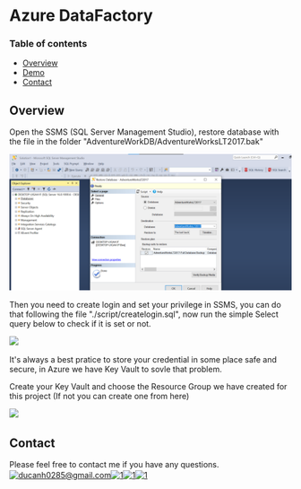 # Azure DataFactory


### Table of contents

* [Overview](#overview)
* [Demo](#demo)
* [Contact](#contact)

## Overview
  Open the SSMS (SQL Server Management Studio), restore database with the file in the folder "AdventureWorkDB/AdventureWorksLT2017.bak"

![](./image/restore-database.png)

Then you need to create login and set your privilege in SSMS, you can do that following the file "./script/createlogin.sql", now run the simple Select query below to check if it is set or not.

![](./image/run-script.png)

It's always a best pratice to store your credential in some place safe and secure, in Azure we have Key Vault to sovle that problem.

Create your Key Vault and choose the Resource Group we have created for this project (If not you can create one from here)

![](./image/key-vault-init.png)


## Contact
Please feel free to contact me if you have any questions.
<a href="https://ducanh0285@gmail.com" target="blank"><img align="center" src="https://img.icons8.com/color/48/000000/gmail--v2.png" alt="ducanh0285@gmail.com" height="30" width="40" /></a><a href="https://www.facebook.com/ducanh.pp" target="blank"><img align="center" src="https://raw.githubusercontent.com/rahuldkjain/github-profile-readme-generator/master/src/images/icons/Social/facebook.svg" alt="1" height="30" width="40" /></a><a href="https://twitter.com/Ducann02Nguyen" target="blank"><img align="center" src="https://raw.githubusercontent.com/rahuldkjain/github-profile-readme-generator/master/src/images/icons/Social/twitter.svg" alt="1" height="30" width="40" /></a><a href="https://www.linkedin.com/in/ducanhnt/" target="blank"><img align="center" src="https://raw.githubusercontent.com/rahuldkjain/github-profile-readme-generator/master/src/images/icons/Social/linked-in-alt.svg" alt="1" height="30" width="40" /></a>